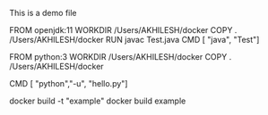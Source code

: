 This is a demo file




























FROM openjdk:11
WORKDIR /Users/AKHILESH/docker
COPY . /Users/AKHILESH/docker
RUN javac Test.java
CMD [ "java", "Test"]

FROM python:3
WORKDIR /Users/AKHILESH/docker
COPY . /Users/AKHILESH/docker

CMD [ "python","-u", "hello.py"]

docker build -t "example"
docker build example
